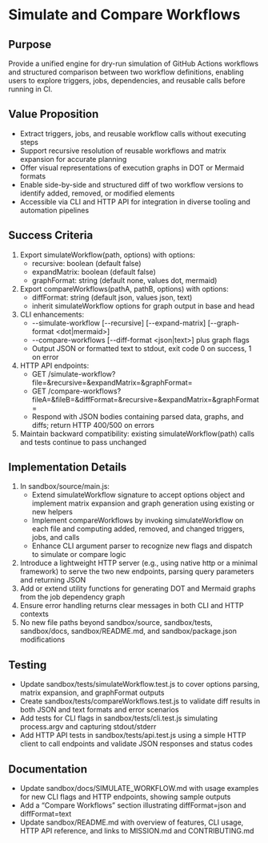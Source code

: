 # Simulate and Compare Workflows

## Purpose
Provide a unified engine for dry-run simulation of GitHub Actions workflows and structured comparison between two workflow definitions, enabling users to explore triggers, jobs, dependencies, and reusable calls before running in CI.

## Value Proposition
- Extract triggers, jobs, and reusable workflow calls without executing steps
- Support recursive resolution of reusable workflows and matrix expansion for accurate planning
- Offer visual representations of execution graphs in DOT or Mermaid formats
- Enable side-by-side and structured diff of two workflow versions to identify added, removed, or modified elements
- Accessible via CLI and HTTP API for integration in diverse tooling and automation pipelines

## Success Criteria
1. Export simulateWorkflow(path, options) with options:
   - recursive: boolean (default false)
   - expandMatrix: boolean (default false)
   - graphFormat: string (default none, values dot, mermaid)
2. Export compareWorkflows(pathA, pathB, options) with options:
   - diffFormat: string (default json, values json, text)
   - inherit simulateWorkflow options for graph output in base and head
3. CLI enhancements:
   - --simulate-workflow <file> [--recursive] [--expand-matrix] [--graph-format <dot|mermaid>]
   - --compare-workflows <fileA> <fileB> [--diff-format <json|text>] plus graph flags
   - Output JSON or formatted text to stdout, exit code 0 on success, 1 on error
4. HTTP API endpoints:
   - GET /simulate-workflow?file=<path>&recursive=&expandMatrix=&graphFormat=
   - GET /compare-workflows?fileA=&fileB=&diffFormat=&recursive=&expandMatrix=&graphFormat=
   - Respond with JSON bodies containing parsed data, graphs, and diffs; return HTTP 400/500 on errors
5. Maintain backward compatibility: existing simulateWorkflow(path) calls and tests continue to pass unchanged

## Implementation Details
1. In sandbox/source/main.js:
   - Extend simulateWorkflow signature to accept options object and implement matrix expansion and graph generation using existing or new helpers
   - Implement compareWorkflows by invoking simulateWorkflow on each file and computing added, removed, and changed triggers, jobs, and calls
   - Enhance CLI argument parser to recognize new flags and dispatch to simulate or compare logic
2. Introduce a lightweight HTTP server (e.g., using native http or a minimal framework) to serve the two new endpoints, parsing query parameters and returning JSON
3. Add or extend utility functions for generating DOT and Mermaid graphs from the job dependency graph
4. Ensure error handling returns clear messages in both CLI and HTTP contexts
5. No new file paths beyond sandbox/source, sandbox/tests, sandbox/docs, sandbox/README.md, and sandbox/package.json modifications

## Testing
- Update sandbox/tests/simulateWorkflow.test.js to cover options parsing, matrix expansion, and graphFormat outputs
- Create sandbox/tests/compareWorkflows.test.js to validate diff results in both JSON and text formats and error scenarios
- Add tests for CLI flags in sandbox/tests/cli.test.js simulating process.argv and capturing stdout/stderr
- Add HTTP API tests in sandbox/tests/api.test.js using a simple HTTP client to call endpoints and validate JSON responses and status codes

## Documentation
- Update sandbox/docs/SIMULATE_WORKFLOW.md with usage examples for new CLI flags and HTTP endpoints, showing sample outputs
- Add a “Compare Workflows” section illustrating diffFormat=json and diffFormat=text
- Update sandbox/README.md with overview of features, CLI usage, HTTP API reference, and links to MISSION.md and CONTRIBUTING.md

